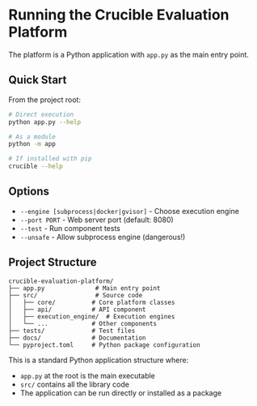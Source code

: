 # Running the Crucible Evaluation Platform

The platform is a Python application with `app.py` as the main entry point.

## Quick Start

From the project root:

```bash
# Direct execution
python app.py --help

# As a module
python -m app

# If installed with pip
crucible --help
```

## Options

- `--engine [subprocess|docker|gvisor]` - Choose execution engine
- `--port PORT` - Web server port (default: 8080)
- `--test` - Run component tests
- `--unsafe` - Allow subprocess engine (dangerous!)

## Project Structure

```
crucible-evaluation-platform/
├── app.py              # Main entry point
├── src/                # Source code
│   ├── core/          # Core platform classes
│   ├── api/           # API component
│   ├── execution_engine/  # Execution engines
│   └── ...            # Other components
├── tests/             # Test files
├── docs/              # Documentation
└── pyproject.toml     # Python package configuration
```

This is a standard Python application structure where:
- `app.py` at the root is the main executable
- `src/` contains all the library code
- The application can be run directly or installed as a package
